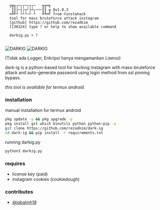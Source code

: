 ```text
  ╔╦╗┌─┐┬─┐┬┌─   ╦╔═╗
   ║║├─┤├┬┘├┴┐───║║ ╦ @v1.0.3
  ═╩╝┴ ┴┴└─┴ ┴   ╩╚═╝ from ©instahack
  tool for mass bruteforce attack instagram
  [github] https://github.com/rezadkim
  [130324] type ? or help to show available command

  darkig.py > ?
                                   
```
<img title="DARKIG" src="https://img.shields.io/badge/CODENAME%20-DARK.IG-SCRIPT?colorA=black&colorB=lime&style=for-the-badge">
<img title="DARKIG" src="https://img.shields.io/badge/VERSION%20-1.0.3-SCRIPT?colorA=black&colorB=yellow&style=for-the-badge"> 

(Tidak ada Logger, Enkripsi hanya mengamankan Lisensi)

dark-ig is a python-based tool for hacking instagram with mass-bruteforce attack and auto-generate password using login method from ssl pinning bypass.

<i>this tool is available for termux android.</i>

### installation

manual installation for termux android
```bash
pkg update -y && pkg upgrade -y
pkg install git which binutils python python-pip -y
git clone https://github.com/rezadkim/dark-ig
cd dark-ig && pip install -r requirements.txt
```
running darkig.py
```bash
python3 darkig.py
```
### requires
- license key (paid)
- instagram cookies (cookiedough)

### contributes
- [@iqbalmh18](https://instagram.com/iqbalmh18)
